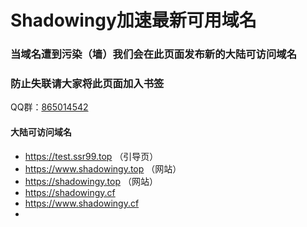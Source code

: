 # Shadowingy加速最新可用域名

### 当域名遭到污染（墙）我们会在此页面发布新的大陆可访问域名
### 防止失联请大家将此页面加入书签

QQ群：[865014542](https://wpa.qq.com/msgrd?v=3&uin=3120176288&site=qq&menu=yes)

#### 大陆可访问域名
- https://test.ssr99.top   （引导页）
- https://www.shadowingy.top   （网站）
- https://shadowingy.top  （网站）
- https://shadowingy.cf
- https://www.shadowingy.cf
- 
